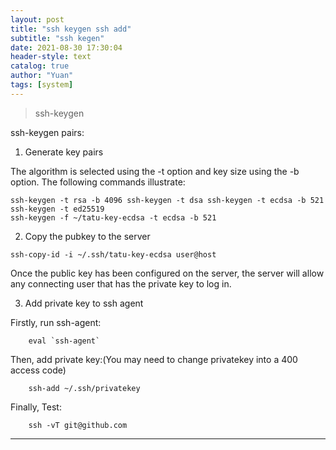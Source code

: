 ```yaml
---
layout: post
title: "ssh keygen ssh add"
subtitle: "ssh kegen"
date: 2021-08-30 17:30:04
header-style: text
catalog: true
author: "Yuan"
tags: [system]
---
```


>ssh-keygen

ssh-keygen pairs:

1. Generate key pairs

The algorithm is selected using the -t option and key size using the -b option. The following commands illustrate:
```
ssh-keygen -t rsa -b 4096 ssh-keygen -t dsa ssh-keygen -t ecdsa -b 521 ssh-keygen -t ed25519
ssh-keygen -f ~/tatu-key-ecdsa -t ecdsa -b 521
```
2. Copy the pubkey to the server
```
ssh-copy-id -i ~/.ssh/tatu-key-ecdsa user@host
```
Once the public key has been configured on the server, the server will allow any connecting user that has the private key to log in.

3. Add private key to ssh agent

Firstly, run ssh-agent:<br>
```
    eval `ssh-agent`
```
Then, add private key:(You may need to change privatekey into a 400 access code)<br>
```
    ssh-add ~/.ssh/privatekey
```
Finally, Test:
```
    ssh -vT git@github.com
```

---